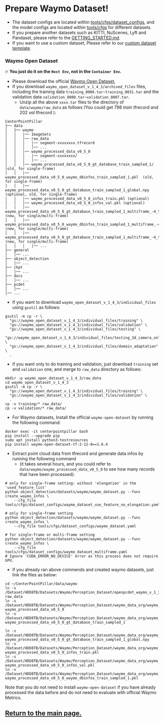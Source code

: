 

# Prepare Waymo Dataset!
- The dataset configs are located within [tools/cfgs/dataset_configs](../tools/cfgs/dataset_configs), and the model configs are located within [tools/cfgs](../tools/cfgs) for different datasets.
- If you prepare another datasets such as KITTI, NuScenes, Lyft and Pandaset, please refer to the [GETTING_STARTED.md](../docs/GETTING_STARTED.md).
- If you want to use a custom dataset, Please refer to our [custom dataset template](CUSTOM_DATASET_TUTORIAL.md).

### Waymo Open Dataset
🔥 **You just do it on the `Host Env`, not in the `Container Env`.**
- Please download the official [Waymo Open Dataset](https://waymo.com/open/download/),
- If you download `waymo_open_dataset_v_1_4_3/archived_files` files, including the training data `training_0000.tar~training_0031.tar` and the validation data `validation_0000.tar~validation_0007.tar`.
  - Unzip all the above `xxxx.tar` files to the directory of `data/waymo/raw_data` as follows (You could get 798 *train* tfrecord and 202 *val* tfrecord ):

```
CenterPointPillar
├── data
│   ├── waymo
│   │   │── ImageSets
│   │   │── raw_data
│   │   │   │── segment-xxxxxxxx.tfrecord
│   │   │   │── ...
│   │   │── waymo_processed_data_v0_5_0
│   │   │   │── segment-xxxxxxxx/
│   │   │   │── ...
│   │   │── waymo_processed_data_v0_5_0_gt_database_train_sampled_1/  (old, for single-frame)
│   │   │── waymo_processed_data_v0_5_0_waymo_dbinfos_train_sampled_1.pkl  (old, for single-frame)
│   │   │── waymo_processed_data_v0_5_0_gt_database_train_sampled_1_global.npy (optional, old, for single-frame)
│   │   │── waymo_processed_data_v0_5_0_infos_train.pkl (optional)
│   │   │── waymo_processed_data_v0_5_0_infos_val.pkl (optional)
|   |   │── waymo_processed_data_v0_5_0_gt_database_train_sampled_1_multiframe_-4_to_0 (new, for single/multi-frame)
│   │   │── waymo_processed_data_v0_5_0_waymo_dbinfos_train_sampled_1_multiframe_-4_to_0.pkl (new, for single/multi-frame)
│   │   │── waymo_processed_data_v0_5_0_gt_database_train_sampled_1_multiframe_-4_to_0_global.np  (new, for single/multi-frame)
│   │   │   │── ...
├── general
│   │── ...
├── object_detection
│   │── ...
├── ckpt
│   │── ...
├── docs
│   │── ...
├── pcdet
│   │── ...
│── ...
```

* If you want to download `waymo_open_dataset_v_1_4_3/individual_files` using `gsutil` as follows:
```shell
gsutil -m cp -r \
  "gs://waymo_open_dataset_v_1_4_3/individual_files/training" \
  "gs://waymo_open_dataset_v_1_4_3/individual_files/validation" \
  "gs://waymo_open_dataset_v_1_4_3/individual_files/testing" \
  "gs://waymo_open_dataset_v_1_4_3/individual_files/testing_3d_camera_only_detection" \
  "gs://waymo_open_dataset_v_1_4_3/individual_files/domain_adaptation" \
  .
```

- if you want only to do training and validation, just download `training` set and `validation` one, and merge to `raw_data` directory as follows: 
```shell
mkdir -p waymo_open_dataset_v_1_4_3/raw_data
cd waymo_open_dataset_v_1_4_3
gsutil -m cp -r \
  "gs://waymo_open_dataset_v_1_4_3/individual_files/training" \
  "gs://waymo_open_dataset_v_1_4_3/individual_files/validation" \
  .
cp -v training/* raw_data/
cp -v validation/* raw_data/
```

- For Waymo datasets, Install the official `waymo-open-dataset` by running the following command:
``` shell
docker exec -it centerpointpillar bash
pip install --upgrade pip
sudo apt install python3-testresources
pip install waymo-open-dataset-tf-2-12-0==1.6.4
```

- Extract point cloud data from tfrecord and generate data infos by running the following command
  - (it takes several hours, and you could refer to `data/waymo/waymo_processed_data_v0_5_0` to see how many records that have been processed):
``` shell
# only for single-frame setting: without 'elongation' in the 'used_feature_list'
python object_detection/datasets/waymo/waymo_dataset.py --func create_waymo_infos \
    --cfg_file tools/cfgs/dataset_configs/waymo_dataset_use_feature_no_elongation.yaml
    
# only for single-frame setting
python object_detection/datasets/waymo/waymo_dataset.py --func create_waymo_infos \
    --cfg_file tools/cfgs/dataset_configs/waymo_dataset.yaml

# for single-frame or multi-frame setting
python object_detection/datasets/waymo/waymo_dataset.py --func create_waymo_infos \
    --cfg_file tools/cfgs/dataset_configs/waymo_dataset_multiframe.yaml
# Ignore 'CUDA_ERROR_NO_DEVICE' error as this process does not require GPU.
```

- If you already ran above commends and created waymo datasets, just link the files as below:
```shell
cd ~/CenterPointPillar/data/waymo
ln -s /Dataset/HDD8TB/Datasets/Waymo/Perception_Dataset/openpcdet_waymo_v_1_3_1_trainval/raw_data raw_data
ln -s /Dataset/HDD8TB/Datasets/Waymo/Perception_Dataset/waymo_data_org/waymo_processed_data_v0_5_0 waymo_processed_data_v0_5_0
ln -s /Dataset/HDD8TB/Datasets/Waymo/Perception_Dataset/waymo_data_org/waymo_processed_data_v0_5_0_gt_database_train_sampled_1 waymo_processed_data_v0_5_0_gt_database_train_sampled_1

ln -s /Dataset/HDD8TB/Datasets/Waymo/Perception_Dataset/waymo_data_org/waymo_processed_data_v0_5_0_gt_database_train_sampled_1_global.npy waymo_processed_data_v0_5_0_gt_database_train_sampled_1_global.npy
ln -s /Dataset/HDD8TB/Datasets/Waymo/Perception_Dataset/waymo_data_org/waymo_processed_data_v0_5_0_infos_train.pkl waymo_processed_data_v0_5_0_infos_train.pkl
ln -s /Dataset/HDD8TB/Datasets/Waymo/Perception_Dataset/waymo_data_org/waymo_processed_data_v0_5_0_infos_val.pkl waymo_processed_data_v0_5_0_infos_val.pkl
ln -s /Dataset/HDD8TB/Datasets/Waymo/Perception_Dataset/waymo_data_org/waymo_processed_data_v0_5_0_waymo_dbinfos_train_sampled_1.pkl waymo_processed_data_v0_5_0_waymo_dbinfos_train_sampled_1.pkl
```
Note that you do not need to install `waymo-open-dataset` if you have already processed the data before and do not need to evaluate with official Waymo Metrics.

## [Return to the main page.](../README.md)






